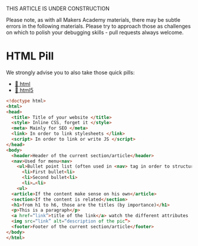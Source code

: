 THIS ARTICLE IS UNDER CONSTRUCTION

Please note, as with all Makers Academy materials, there may be subtle errors in the following materials. Please try to approach those as challenges on which to polish your debugging skills - pull requests always welcome.

HTML Pill
================

We strongly advise you to also take those quick pills:
- [:pill: html](https://github.com/makersacademy/course/blob/master/pills/html.md "html")
- [:pill: html5](https://github.com/makersacademy/course/blob/master/pills/html5.md "html5")


```html
<!doctype html>
<html>
<head>
  <title> Title of your website </title>
  <style> Inline CSS, forget it </style>
  <meta> Mainly for SEO </meta>
  <link> In order to link stylesheets </link>
  <script> In order to link or write JS </script>
</head>
<body>
  <header>Header of the current section/article</header>
  <nav>Used for menu<nav>
    <ul>Bullet point list (often used in <nav> tag in order to structure your menu)
      <li>First bullet<li>
      <li>Second bullet<li>
      <li>…<li>
    <ul>
  <article>If the content make sense on his own</article>
  <section>If the content is related</section>
  <h1>from h1 to h6, those are the titles (by importance)</h1>
  <p>This is a paragraph</p>
  <a href=“link”>title of the link</a> watch the different attributes
  <img src=“link” alt=“description of the pic”>
  <footer>Footer of the current section/article</footer>
</body>
</html>
```
